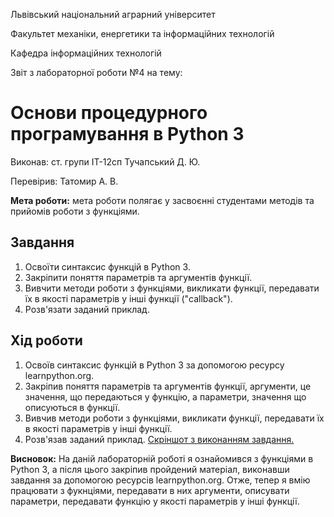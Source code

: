 Львівський національний аграрний університет

Факультет механіки, енергетики та інформаційних технологій

Кафедра інформаційних технологій

Звіт з лабораторної роботи №4
на тему: 

# Основи процедурного програмування в Python 3

Виконав: ст. групи ІТ-12сп Тучапський Д. Ю.

Перевірив: Татомир А. В.

**Мета роботи:** мета роботи полягає у засвоєнні студентами методів та прийомів роботи з функціями.

## Завдання
1. Освоїти синтаксис функцій в Python 3. 
2. Закріпити поняття параметрів та аргументів функції. 
3. Вивчити методи роботи з функціями, викликати функції, передавати їх в якості параметрів у інші функції ("callback"). 
4. Розв'язати заданий приклад.

## Хід роботи
1. Освоїв синтаксис функцій в Python 3 за допомогою ресурсу learnpython.org.
2. Закріпив поняття параметрів та аргументів функції, аргументи, це значення, що передаються у функцію, а параметри, значення що описуються в функції.
3. Вивчив методи роботи з функціями, викликати функції, передавати їх в якості параметрів у інші функції.
4. Розв'язав заданий приклад.
[Скріншот з виконанням завдання.](./1.png)

**Висновок:** На даній лабораторній роботі я ознайомився з функціями в Python 3, а після цього закріпив пройдений матеріал, виконавши завдання за допомогою ресурсів learnpython.org. Отже, тепер я вмію працювати з фукнціями, передавати в них аргументи, описувати параметри, передавати функцію у якості параметрів у інші функції.